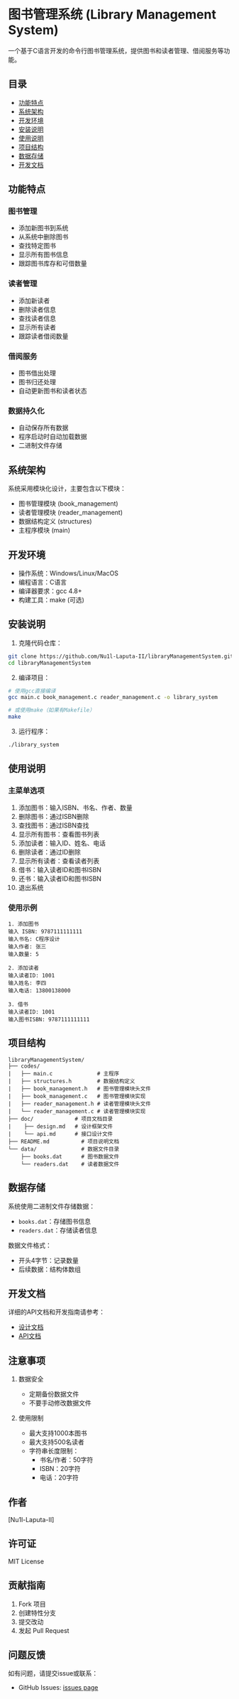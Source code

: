 # 图书管理系统 (Library Management System)

一个基于C语言开发的命令行图书管理系统，提供图书和读者管理、借阅服务等功能。

## 目录
- [功能特点](#功能特点)
- [系统架构](#系统架构)
- [开发环境](#开发环境)
- [安装说明](#安装说明)
- [使用说明](#使用说明)
- [项目结构](#项目结构)
- [数据存储](#数据存储)
- [开发文档](#开发文档)

## 功能特点

### 图书管理
- 添加新图书到系统
- 从系统中删除图书
- 查找特定图书
- 显示所有图书信息
- 跟踪图书库存和可借数量

### 读者管理
- 添加新读者
- 删除读者信息
- 查找读者信息
- 显示所有读者
- 跟踪读者借阅数量

### 借阅服务
- 图书借出处理
- 图书归还处理
- 自动更新图书和读者状态

### 数据持久化
- 自动保存所有数据
- 程序启动时自动加载数据
- 二进制文件存储

## 系统架构

系统采用模块化设计，主要包含以下模块：
- 图书管理模块 (book_management)
- 读者管理模块 (reader_management)
- 数据结构定义 (structures)
- 主程序模块 (main)

## 开发环境

- 操作系统：Windows/Linux/MacOS
- 编程语言：C语言
- 编译器要求：gcc 4.8+
- 构建工具：make (可选)

## 安装说明

1. 克隆代码仓库：
```bash
git clone https://github.com/Nu1l-Laputa-II/libraryManagementSystem.git
cd libraryManagementSystem
```

2. 编译项目：
```bash
# 使用gcc直接编译
gcc main.c book_management.c reader_management.c -o library_system

# 或使用make（如果有Makefile）
make
```

3. 运行程序：
```bash
./library_system
```

## 使用说明

### 主菜单选项
1. 添加图书：输入ISBN、书名、作者、数量
2. 删除图书：通过ISBN删除
3. 查找图书：通过ISBN查找
4. 显示所有图书：查看图书列表
5. 添加读者：输入ID、姓名、电话
6. 删除读者：通过ID删除
7. 显示所有读者：查看读者列表
8. 借书：输入读者ID和图书ISBN
9. 还书：输入读者ID和图书ISBN
0. 退出系统

### 使用示例
```text
1. 添加图书
输入 ISBN: 9787111111111
输入书名: C程序设计
输入作者: 张三
输入数量: 5

2. 添加读者
输入读者ID: 1001
输入姓名: 李四
输入电话: 13800138000

3. 借书
输入读者ID: 1001
输入图书ISBN: 9787111111111
```

## 项目结构

```
libraryManagementSystem/
├── codes/
|   ├── main.c              # 主程序
|   ├── structures.h        # 数据结构定义
|   ├── book_management.h   # 图书管理模块头文件
|   ├── book_management.c   # 图书管理模块实现
|   ├── reader_management.h # 读者管理模块头文件
|   └── reader_management.c # 读者管理模块实现
├── doc/             # 项目文档目录
|    ├── design.md   # 设计框架文件
|    └── api.md      # 接口设计文件
├── README.md          # 项目说明文档
└── data/              # 数据文件目录
    ├── books.dat      # 图书数据文件
    └── readers.dat    # 读者数据文件
```

## 数据存储

系统使用二进制文件存储数据：
- `books.dat`：存储图书信息
- `readers.dat`：存储读者信息

数据文件格式：
- 开头4字节：记录数量
- 后续数据：结构体数组

## 开发文档

详细的API文档和开发指南请参考：
- [设计文档](doc/design.md)
- [API文档](doc/api.md)

## 注意事项

1. 数据安全
   - 定期备份数据文件
   - 不要手动修改数据文件

2. 使用限制
   - 最大支持1000本图书
   - 最大支持500名读者
   - 字符串长度限制：
     * 书名/作者：50字符
     * ISBN：20字符
     * 电话：20字符

## 作者

[Nu1l-Laputa-II]

## 许可证

MIT License

## 贡献指南

1. Fork 项目
2. 创建特性分支
3. 提交改动
4. 发起 Pull Request

## 问题反馈

如有问题，请提交issue或联系：
- GitHub Issues: [issues page](https://github.com/Nu1l-Laputa-II/libraryManagementSystem/issues)
